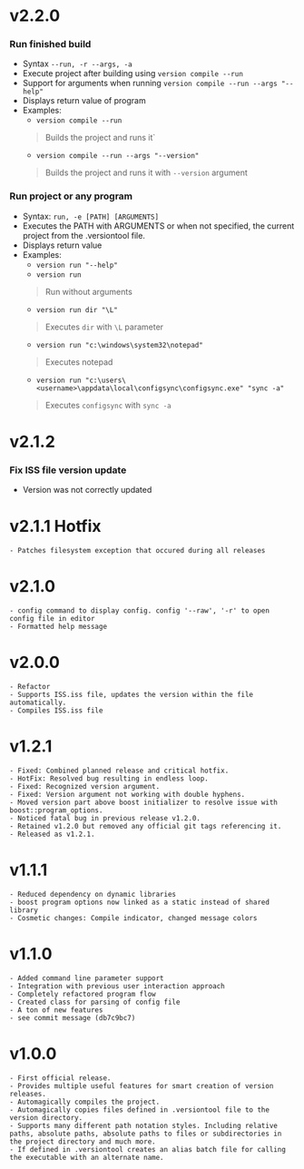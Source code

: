 # v2.2.0
### Run finished build
- Syntax `--run, -r --args, -a`
- Execute project after building using `version compile --run`
- Support for arguments when running `version compile --run --args "--help"`
- Displays return value of program
- Examples:
    - `version compile --run`
    > Builds the project and runs it`
    - `version compile --run --args "--version"`
    > Builds the project and runs it with `--version` argument
### Run project or any program
- Syntax: `run, -e [PATH] [ARGUMENTS]`
- Executes the PATH with ARGUMENTS or when not specified, the current project from the .versiontool file.
- Displays return value
- Examples: 
    - `version run "--help"`
    - `version run`
    > Run without arguments
    - `version run dir "\L"`
    > Executes `dir` with `\L` parameter
    - `version run "c:\windows\system32\notepad"`
    > Executes notepad
    - `version run "c:\users\<username>\appdata\local\configsync\configsync.exe" "sync -a"`
    > Executes `configsync` with `sync -a`

# v2.1.2
### Fix ISS file version update
- Version was not correctly updated

# v2.1.1 Hotfix
    - Patches filesystem exception that occured during all releases
# v2.1.0
    - config command to display config. config '--raw', '-r' to open config file in editor
    - Formatted help message
# v2.0.0
    - Refactor
    - Supports ISS.iss file, updates the version within the file automatically.
    - Compiles ISS.iss file
# v1.2.1
    - Fixed: Combined planned release and critical hotfix.
    - HotFix: Resolved bug resulting in endless loop.
    - Fixed: Recognized version argument.
    - Fixed: Version argument not working with double hyphens.
    - Moved version part above boost initializer to resolve issue with boost::program_options.
    - Noticed fatal bug in previous release v1.2.0.
    - Retained v1.2.0 but removed any official git tags referencing it.
    - Released as v1.2.1.
    
# v1.1.1
    - Reduced dependency on dynamic libraries
    - boost program options now linked as a static instead of shared library
    - Cosmetic changes: Compile indicator, changed message colors
    
# v1.1.0
    - Added command line parameter support
    - Integration with previous user interaction approach
    - Completely refactored program flow
    - Created class for parsing of config file
    - A ton of new features
    - see commit message (db7c9bc7)

# v1.0.0
    - First official release.
    - Provides multiple useful features for smart creation of version releases.
    - Automagically compiles the project.
    - Automagically copies files defined in .versiontool file to the version directory.
    - Supports many different path notation styles. Including relative paths, absolute paths, absolute paths to files or subdirectories in the project directory and much more.
    - If defined in .versiontool creates an alias batch file for calling the executable with an alternate name.